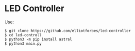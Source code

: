 LED Controller
===============

Use:

```
$ git clone https://github.com/elliotforbes/led-controller
$ cd led-controll
$ python3 -m pip install astral
$ python3 main.py
```